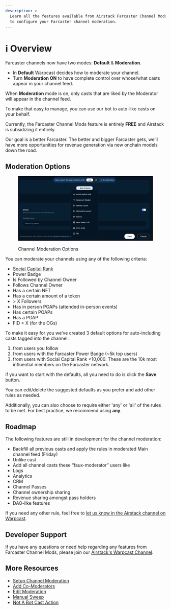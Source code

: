 ```yaml
---
description: >-
  Learn all the features available from Airstack Farcaster Channel Mods for you
  to configure your Farcaster channel moderation.
---
```


# ℹ️ Overview

Farcaster channels now have two modes: **Default** & **Moderation**.

* In **Default** Warpcast decides how to moderate your channel.
* Turn **Moderation ON** to have complete control over whose/what casts appear in your channel feed.

When **Moderation** mode is on, only casts that are liked by the Moderator will appear in the channel feed.

To make that easy to manage, you can use our bot to auto-like casts on your behalf.

Currently, the Farcaster Channel Mods feature is entirely **FREE** and Airstack is subsidizing it entirely.

Our goal is a better Farcaster. The better and bigger Farcaster gets, we’ll have more opportunities for revenue generation via new onchain models down the road.

## Moderation Options

<figure><img src="../../.gitbook/assets/image (9).png" alt=""><figcaption><p>Channel Moderation Options</p></figcaption></figure>

You can moderate your channels using any of the following criteria:

* [Social Capital Rank](../../abstractions/trending-casts/social-capital-value-and-social-capital-scores.md)
* Power Badge
* Is Followed by Channel Owner
* Follows Channel Owner
* Has a certain NFT
* Has a certain amount of a token
* \> X Followers
* Has in person POAPs (attended in-person events)
* Has certain POAPs
* Has a POAP
* FID < X (for the OGs)

To make it easy for you we’ve created 3 default options for auto-including casts tagged into the channel:

1. from users you follow
2. from users with the Farcaster Power Badge (\~5k top users)
3. from users with Social Capital Rank <10,000. These are the 10k most influential members on the Farcaster network.

if you want to start with the defaults, all you need to do is click the **Save** button.

You can edit/delete the suggested defaults as you prefer and add other rules as needed.

Additionally, you can also choose to require either 'any' or 'all' of the rules to be met. For best practice, we recommend using **any**.

## Roadmap

The following features are still in development for the channel moderation:

* Backfill all previous casts and apply the rules in moderated Main channel feed (Friday)
* Unlike cast
* Add all channel casts these “faux-moderator” users like
* Logs
* Analytics
* CRM
* Channel Passes
* Channel ownership sharing
* Revenue sharing amongst pass holders
* DAO-like features

If you need any other rule, feel free to [let us know in the Airstack channel on Warpcast](https://warpcast.com/\~/channel/airstack).

## Developer Support

If you have any questions or need help regarding any features from Farcaster Channel Mods, please join our [Airstack's Warpcast Channel](https://warpcast.com/\~/channel/airstack).

## More Resources

* [Setup Channel Moderation](setup-channel-moderation.md)
* [Add Co-Moderators](add-co-moderators.md)
* [Edit Moderation](edit-moderation.md)
* [Manual Sweep](manual-sweep.md)
* [Not A Bot Cast Action](not-a-bot-cast-action.md)
